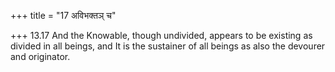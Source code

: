 +++
title = "17 अविभक्तञ् च"

+++
13.17 And the Knowable, though undivided, appears to be existing as
divided in all beings, and It is the sustainer of all beings as also the
devourer and originator.
